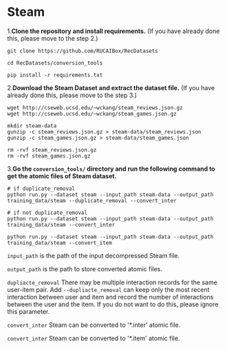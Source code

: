 # Steam

1.**Clone the repository and install requirements.** 
(If you have already done this, please move to the step 2.)

```
git clone https://github.com/RUCAIBox/RecDatasets

cd RecDatasets/conversion_tools

pip install -r requirements.txt
```

2.**Download the Steam Dataset and extract the dataset file.**
(If you have already done this, please move to the step 3.)

```
wget http://cseweb.ucsd.edu/~wckang/steam_reviews.json.gz
wget http://cseweb.ucsd.edu/~wckang/steam_games.json.gz

mkdir steam-data
gunzip -c steam_reviews.json.gz > steam-data/steam_reviews.json
gunzip -c steam_games.json.gz > steam-data/steam_games.json

rm -rvf steam_reviews.json.gz
rm -rvf steam_games.json.gz
```

3.**Go the ``conversion_tools/`` directory 
and run the following command to get the atomic files of Steam dataset.**

```
# if duplicate_removal
python run.py --dataset steam --input_path steam-data --output_path training_data/steam --duplicate_removal --convert_inter

# if not duplicate_removal
python run.py --dataset steam --input_path steam-data --output_path training_data/steam --convert_inter

python run.py --dataset steam --input_path steam-data --output_path training_data/steam --convert_item
```

`input_path` is the path of the input decompressed Steam file.

`output_path` is the path to store converted atomic files.

`dupliacte_removal` There may be multiple interaction records for the same user-item pair. Add `--dupliacte_removal` can 
 keep only the most recent interaction between user and item and 
 record the number of interactions between the user and the item. 
 If you do not want to do this, please ignore this parameter.

`convert_inter` Steam can be converted to '*.inter' atomic file.

`convert_inter` Steam can be converted to '*.item' atomic file.